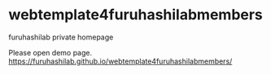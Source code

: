 # webtemplate4furuhashilabmembers
furuhashilab private homepage

Please open demo page.
https://furuhashilab.github.io/webtemplate4furuhashilabmembers/

